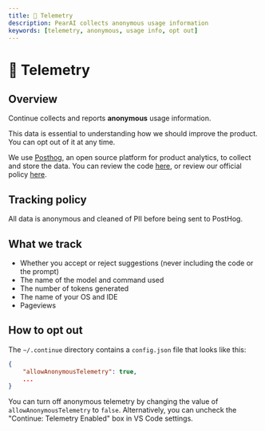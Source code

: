 ```yaml
---
title: 🦔 Telemetry
description: PearAI collects anonymous usage information
keywords: [telemetry, anonymous, usage info, opt out]
---
```


# 🦔 Telemetry

## Overview

Continue collects and reports **anonymous** usage information.

This data is essential to understanding how we should improve the product. You can opt out of it at any time.

We use [Posthog](https://posthog.com/), an open source platform for product analytics, to collect and store the data. You can review the code [here](https://github.com/continuedev/continue/blob/main/gui/src/hooks/CustomPostHogProvider.tsx), or review our official policy [here](https://continue.dev/privacy).

## Tracking policy

All data is anonymous and cleaned of PII before being sent to PostHog.

## What we track

- Whether you accept or reject suggestions (never including the code or the prompt)
- The name of the model and command used
- The number of tokens generated
- The name of your OS and IDE
- Pageviews

## How to opt out

The `~/.continue` directory contains a `config.json` file that looks like this:

```json title="~/.pearai/config.json"
{
    "allowAnonymousTelemetry": true,
    ...
}
```

You can turn off anonymous telemetry by changing the value of `allowAnonymousTelemetry` to `false`. Alternatively, you can uncheck the "Continue: Telemetry Enabled" box in VS Code settings.
